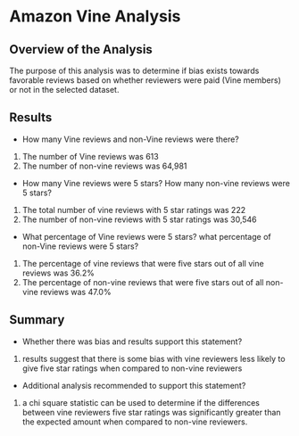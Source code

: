 # Amazon Vine Analysis

## Overview of the Analysis 
The purpose of this analysis was to determine if bias exists towards favorable reviews based on whether reviewers were paid (Vine members) or not in the selected dataset. 

## Results 

* How many Vine reviews and non-Vine reviews were there? 
1. The number of Vine reviews was 613
2. The number of non-vine reviews was 64,981

* How many Vine reviews were 5 stars? How many non-vine reviews were 5 stars?
1. The total number of vine reviews with 5 star ratings was 222 
2. The number of non-vine reviews with 5 star ratings was 30,546

* What percentage of Vine reviews were 5 stars? what percentage of non-Vine reviews were 5 stars?
1. The percentage of vine reviews that were five stars out of all vine reviews was 36.2%
2. The percentage of non-vine reviews that were five stars out of all non-vine reviews was 47.0%


## Summary 

* Whether there was bias and results support this statement?
1. results suggest that there is some bias with vine reviewers less likely to give five star ratings when compared to non-vine reviewers
* Additional analysis recommended to support this statement? 
1. a chi square statistic can be used to determine if the differences between vine reviewers five star ratings was significantly greater than the expected amount when compared to non-vine reviewers. 
